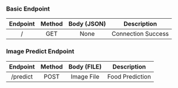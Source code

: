 ### Basic Endpoint

| Endpoint | Method |           Body (JSON)          |                 Description                |
|:--------:|:------:|:-----------------------------------:|:------------------------------------------:|
|     /    |   GET  |                 None                |            Connection Success           |


### Image Predict Endpoint
| Endpoint | Method |           Body (FILE)           |                 Description                |
|:--------:|:------:|:-----------------------------------:|:------------------------------------------:|
|     /predict    |   POST  |              Image File                   |            Food Prediction          |